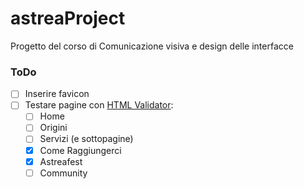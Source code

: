 # astreaProject
Progetto del corso di Comunicazione visiva e design delle interfacce

### ToDo

- [ ] Inserire favicon
- [ ] Testare pagine con [HTML Validator](https://validator.w3.org/nu/):
  - [ ] Home
  - [ ] Origini
  - [ ] Servizi (e sottopagine)
  - [x] Come Raggiungerci
  - [x] Astreafest
  - [ ] Community

